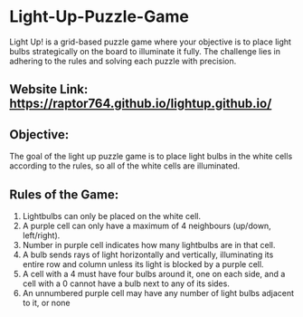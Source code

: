 # Light-Up-Puzzle-Game
Light Up! is a grid-based puzzle game where your objective is to place light bulbs strategically on the board to illuminate it fully. The challenge lies in adhering to the rules and solving each puzzle with precision.
## Website Link:  https://raptor764.github.io/lightup.github.io/
## Objective:
The goal of the light up puzzle game is to place light bulbs in the white cells according to the rules, so all of the white cells are illuminated.
## Rules of the Game:
1. Lightbulbs can only be placed on the white cell.
2. A purple cell can only have a maximum of 4 neighbours (up/down, left/right).
3. Number in purple cell indicates how many lightbulbs are in that cell.
4. A bulb sends rays of light horizontally and vertically, illuminating its entire row and column unless its light is blocked by a purple cell.
5. A cell with a 4 must have four bulbs around it, one on each side, and a cell with a 0 cannot have a bulb next to any of its sides.
6. An unnumbered purple cell may have any number of light bulbs adjacent to it, or none
